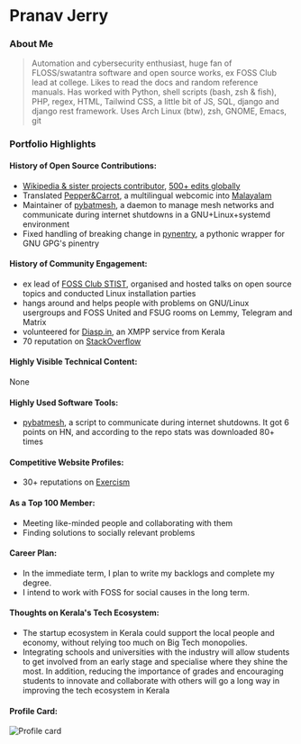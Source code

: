 # Pranav Jerry

### About Me

> Automation and cybersecurity enthusiast, huge fan of FLOSS/swatantra
> software and open source works, ex FOSS Club lead at college. Likes to
> read the docs and random reference manuals. Has worked with Python,
> shell scripts (bash, zsh & fish), PHP, regex, HTML, Tailwind CSS, a
> little bit of JS, SQL, django and django rest framework. Uses Arch Linux
> (btw), zsh, GNOME, Emacs, git


### Portfolio Highlights


#### History of Open Source Contributions:

- [Wikipedia & sister projects
  contributor](https://en.wikipedia.org/wiki/User:NonNerd), [500\+ edits
  globally](https://meta3.toolforge.org/stalktoy/NonNerd)
- Translated [Pepper&Carrot](https://www.peppercarrot.com), a multilingual
  webcomic into
  [Malayalam](https://framagit.org/peppercarrot/webcomics/-/merge_requests/10)
- Maintainer of [pybatmesh][], a daemon to manage mesh networks and
  communicate during internet shutdowns in a GNU+Linux+systemd environment
- Fixed handling of breaking change in [pynentry][], a pythonic wrapper
  for GNU GPG's pinentry

#### History of Community Engagement:

- ex lead of [FOSS Club
  STIST](https://forum.fossunited.org/t/foss-club-stist-updates/2463),
  organised and hosted talks on open source topics and conducted Linux
  installation parties
- hangs around and helps people with problems on GNU/Linux usergroups and
  FOSS United and FSUG rooms on Lemmy, Telegram and Matrix
- volunteered for [Diasp.in](https://diasp.in), an XMPP service from
  Kerala
- 70 reputation on
  [StackOverflow](https://stackoverflow.com/users/15531899/pranav)

#### Highly Visible Technical Content:

None

#### Highly Used Software Tools:

- [pybatmesh][], a script to communicate during internet shutdowns. It got
  6 points on HN, and according to the repo stats was downloaded 80+ times

#### Competitive Website Profiles:

- 30+ reputations on [Exercism](https://exercism.org/profiles/libreinator)

#### As a Top 100 Member:

- Meeting like-minded people and collaborating with them
- Finding solutions to socially relevant problems

#### Career Plan:

- In the immediate term, I plan to write my backlogs and complete my
  degree.
- I intend to work with FOSS for social causes in the long term.

#### Thoughts on Kerala's Tech Ecosystem:

- The startup ecosystem in Kerala could support the local people and
  economy, without relying too much on Big Tech monopolies.
- Integrating schools and universities with the industry will allow
  students to get involved from an early stage and specialise where they
  shine the most. In addition, reducing the importance of grades and
  encouraging students to innovate and collaborate with others will go a
  long way in improving the tech ecosystem in Kerala

#### Profile Card:

![Profile card](https://mulearn.org/embed/rank/pranav@mulearn
"pranav@mulearn")

[pybatmesh]: https://git.disroot.org/pranav/pybatmesh
[pynentry]: https://pypi.org/project/pynentry

